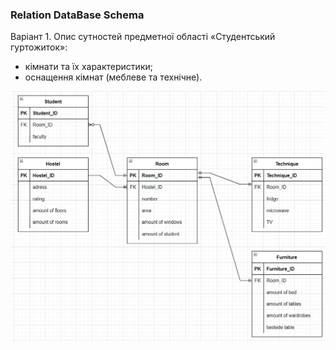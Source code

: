 ### Relation DataBase Schema

Варіант 1.
Опис сутностей предметної області «Студентський гуртожиток»:
 - кімнати та їх характеристики;
 - оснащення кімнат (меблеве та технічне).

![](https://github.com/OP-NC-EduCentre/syechyn/blob/tasks-of-laboratory-work-1/1.2-RelationDBSchema/Siechin_rel.jpg)

